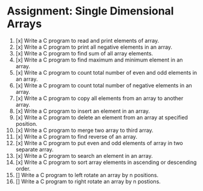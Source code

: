 # Assignment: Single Dimensional Arrays

1. [x] Write a C program to read and print elements of array.
2. [x] Write a C program to print all negative elements in an array.
3. [x] Write a C program to find sum of all array elements.
4. [x] Write a C program to find maximum and minimum element in an array.
5. [x] Write a C program to count total number of even and odd elements in an array.
6. [x] Write a C program to count total number of negative elements in an array.
7. [x] Write a C program to copy all elements from an array to another array.
8. [x] Write a C program to insert an element in an array.
9. [x] Write a C program to delete an element from an array at specified position.
10. [x] Write a C program to merge two array to third array.
11. [x] Write a C program to find reverse of an array.
12. [x] Write a C program to put even and odd elements of array in two separate array.
13. [x] Write a C program to search an element in an array.
14. [x] Write a C program to sort array elements in ascending or descending order.
15. [] Write a C program to left rotate an array by n positions.
16. [] Write a C program to right rotate an array by n postions.
